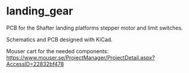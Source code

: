 # landing_gear
PCB for the Shafter landing platforms stepper motor and limit switches. 

Schematics and PCB designed with KiCad. 

Mouser cart for the needed components: https://www.mouser.se/ProjectManager/ProjectDetail.aspx?AccessID=22832bf478
